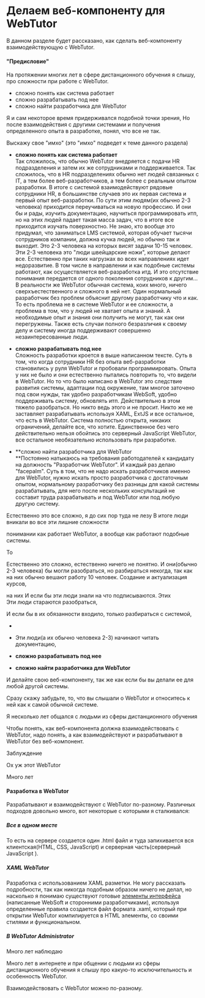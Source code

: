# Делаем веб-компоненту для WebTutor

В данном разделе будет рассказано, как сделать веб-компоненту взаимодействующую с WebTutor.

#### "Предисловие"

На протяжении многих лет в сфере дистанционного обучения я слышу, про сложности при работе с WebTutor.

* сложно понять как система работает
* сложно разрабатывать под нее
* сложно найти разработчика для WebTutor

Я и сам некоторое время придерживался подобной точки зрения,  Но после взаимодействия с другими системами и получения определенного опыта в разработке, понял, что все не так.

Выскажу свое "имхо" \(это "имхо" подведет к теме данного раздела\)

* **сложно понять как система работает**  
  Так сложилось, что обычно WebTutor внедряется с подачи HR подразделения и затем их же сотрудниками и поддерживается. Так сложилось, что в HR подразделениях обычно нет людей связанных с IT, а тем более веб-разработчиков, а тем более с реальным опытом разработки. В итоге с системой взаимодействуют рядовые сотрудники HR, в большинстве случаев это их первая система и первый опыт веб-разработки. По сути этим людям\(их обычно 2-3 человека\) приходится переучиваться на новую профессию. И они бы и рады, изучить документацию, научиться программировать итп, но на этих людей падает такая масса задач, что в итоге все приходится изучать поверхностно. Не знаю, кто вообще это придумал, что заниматься LMS системой, которая обучает тысячи сотрудников компании, должна кучка людей, но обычно так и выходит. Это 2-3 человека на которых висят задачи 10-15 человек. Эти 2-3 человека это "люди швейцарские ножи", которые делают все. Естественно при таких нагрузках во всех направлениях идет недоразвитие. В том числе в направлении и как подобные системы работают, как осуществляется веб-разработка итд. И это отсутствие понимания передается от одного поколения сотрудников к другим...  
  В реальности же WebTutor обычная система, коих много, ничего сверхъестественного и сложного в ней нет. Один нормальный разработчик без проблем объяснит другому разработчику что и как. То есть  проблема не в системе WebTutor и ее сложности, а проблема в том, что у людей не хватает опыта и знаний. А необходимые опыт и знания они получить не могут, так как они перегружены. Также есть случаи полного безразличия к своему делу и систему иногда поддерживают совершенно незаинтересованные люди.

* **сложно разрабатывать под нее**  
  Cложность разработки кроется в выше написанном тексте. Суть в том, что когда сотрудники HR без опыта веб-разработки становились у руля WebTutor и пробовали программировать. Опыта у них не было и они естественно пытались повторить то, что видели в WebTutor. Но то что было написано в WebTutor это следствие развития системы, адаптации под окружение, там многое заточено под свои нужды, так удобно разработчикам WebSoft, удобно поддерживать систему, обновлять итп. Действительно в этом тяжело разобраться. Но никто ведь этого и не просит. Никто же не заставляет разрабатывать используя XAML, ExtJS и все остальное, что есть в WebTutor. Система полностью открыта, никаких ограничений, делайте все, что хотите. Единственное без чего действительно нельзя обойтись это серверный JavaScript WebTutor, все остальное необязательно использовать при разработке.

* **сложно найти разработчика для WebTutor  
  **Постоянно натыкаюсь на требования работодателей к кандидату на должность "Разработчик WebTutor". И каждый раз делаю "facepalm". Суть в том, что не надо искать разработчиков именно для WebTutor, нужно искать просто разработчика с достаточным опытом, нормальному разработчику без разницы для какой системы разрабатывать, для него после нескольких консультаций  не составит труда разрабатывать и под WebTutor или под любую другую систему.  
  
  

Естественно это все сложно, я до сих пор туда не лезу В итоге люди вникали во все эти лишние сложности

понимании как работает WebTutor, а вообще как работают подобные системы.

То

Естественно это сложно, естественно ничего не понятно. И они\(обычно 2-3 человека\) бы могли разобраться, но разбираться некогда, так как на них обычно вешают работу 10 человек. Создание и актуализация курсов,

на них  И если бы эти люди знали на что подписываются. Этих  
Эти люди стараются разобраться,

И если бы в их обязанности входило, только разбираться с системой,

* 
* Эти люди\(а их обычно человека 2-3\) начинают читать документацию,

* **сложно разрабатывать под нее**

* **сложно найти разработчика для WebTutor**

И делайте свою веб-компоненту, так же как если бы вы делали ее для любой другой системы.

Сразу скажу забудьте, то, что вы слышали о WebTutor и относитесь к ней как к самой обычной системе.

Я несколько лет общался с людьми из сферы дистанционного обучения

Чтобы понять, как веб-компонента должна взаимодействовать с WebTutor, надо понять, а как взаимодействуют и разрабатывают в WebTutor без веб-компонент.

Заблуждение

Ох уж этот WebTutor

Много лет

#### Разработка в WebTutor

Разрабатывают и взаимодействуют с WebTutor по-разному. Различных подходов довольно много, вот некоторые с которыми я сталкивался:

##### Все в одном месте

То есть на сервере создается один .html файл и туда запихивается вся клиентская\(HTML, CSS, JavaScript\) и серверная часть\(серверный JavaScript \).

##### XAML WebTutor

Разработка с использованием XAML разметки. Не могу рассказать подробности, так как никогда подобным образом ничего не делал, но насколько я понимаю существуют готовые [элементы интерфейса](http://news.websoft.ru/view_doc.html?mode=xaml&doc_id=5900009198344233411) \(написанные WebSoft и сторонними разработчиками\), используя определенные правила создается файл формата .xaml, который при открытии WebTutor компилируется в HTML элементы, со своими стилями и функциональном.

##### В WebTutor Administrator

Много лет наблюдаю

Много лет в интернете и при общении с людьми из сферы дистанционного обучения я слышу про какую-то исключительность и особенность WebTutor.

Взаимодействовать с WebTutor можно по-разному.


